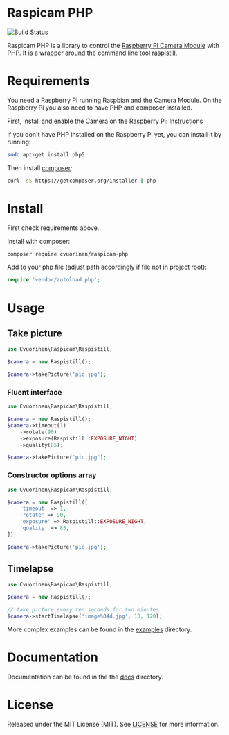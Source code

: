 # Raspicam PHP

[![Build Status](https://travis-ci.org/cvuorinen/raspicam-php.svg?branch=master)](https://travis-ci.org/cvuorinen/raspicam-php)

Raspicam PHP is a library to control the [Raspberry Pi Camera Module](https://www.raspberrypi.org/documentation/raspbian/applications/camera.md) with PHP. It is a wrapper around the command line tool [raspistill](https://www.raspberrypi.org/documentation/usage/camera/raspicam/raspistill.md).

# Requirements

You need a Raspberry Pi running Raspbian and the Camera Module.
On the Raspberry Pi you also need to have PHP and composer installed.

First, install and enable the Camera on the Raspberry Pi: [Instructions](https://www.raspberrypi.org/documentation/configuration/camera.md)

If you don't have PHP installed on the Raspberry Pi yet, you can install it by running:

```bash
sudo apt-get install php5
```

Then install [composer](https://getcomposer.org/doc/00-intro.md#installation-linux-unix-osx):

```bash
curl -sS https://getcomposer.org/installer | php
```

# Install

First check requirements above.

Install with composer:

```bash
composer require cvuorinen/raspicam-php
```

Add to your php file (adjust path accordingly if file not in project root):

```php
require 'vendor/autoload.php';
```

# Usage

## Take picture

```php
use Cvuorinen\Raspicam\Raspistill;

$camera = new Raspistill();

$camera->takePicture('pic.jpg');
```

### Fluent interface

```php
use Cvuorinen\Raspicam\Raspistill;

$camera = new Raspistill();
$camera->timeout(1)
    ->rotate(90)
    ->exposure(Raspistill::EXPOSURE_NIGHT)
    ->quality(85);

$camera->takePicture('pic.jpg');
```

### Constructor options array

```php
use Cvuorinen\Raspicam\Raspistill;

$camera = new Raspistill([
    'timeout' => 1,
    'rotate' => 90,
    'exposure' => Raspistill::EXPOSURE_NIGHT,
    'quality' => 85,
]);

$camera->takePicture('pic.jpg');
```

## Timelapse

```php
use Cvuorinen\Raspicam\Raspistill;

$camera = new Raspistill();

// take picture every ten seconds for two minutes
$camera->startTimelapse('image%04d.jpg', 10, 120);
```

More complex examples can be found in the [examples](examples) directory.

# Documentation

Documentation can be found in the the [docs](docs) directory.

# License

Released under the MIT License (MIT).
See [LICENSE](LICENSE) for more information.

